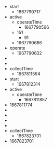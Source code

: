- start
	- 1667790717
- active
	- operateTime
		- 1667790566
	- 151
		- 91
	- 1667790686
- operate
	- 1667790632
-
-
- collectTime
	- 1667811594
- start
	- 1667812314
- active
	- operateTime
		- 1667811857
- 1667811774
-
-
-
-
- collectTime
	- 1667823701
- 1667823701